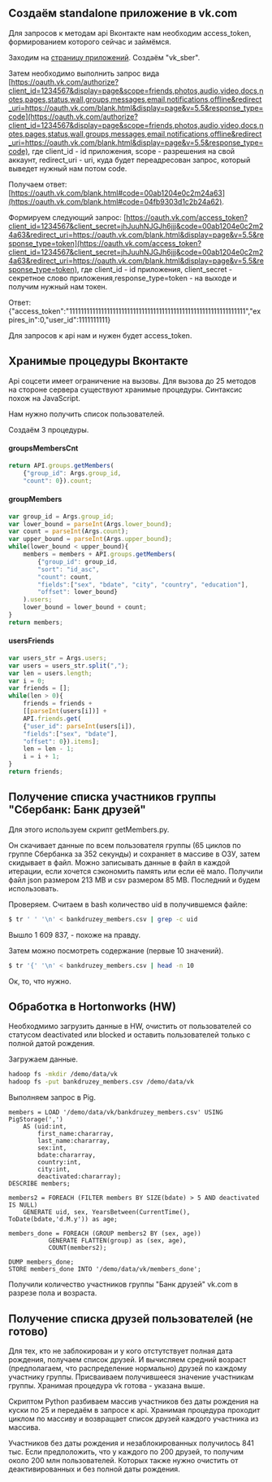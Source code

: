 ## Создаём standalone приложение в vk.com
Для запросов к методам api Вконтакте нам необходим access_token, формированием которого сейчас и займёмся.

Заходим на [страницу приложений](https://vk.com/apps?act=manage). Создаём "vk_sber".

Затем необходимо выполнить запрос вида [https://oauth.vk.com/authorize?client_id=1234567&display=page&scope=friends,photos,audio,video,docs,notes,pages,status,wall,groups,messages,email,notifications,offline&redirect_uri=https://oauth.vk.com/blank.html&display=page&v=5.5&response_type=code](https://oauth.vk.com/authorize?client_id=1234567&display=page&scope=friends,photos,audio,video,docs,notes,pages,status,wall,groups,messages,email,notifications,offline&redirect_uri=https://oauth.vk.com/blank.html&display=page&v=5.5&response_type=code), где client_id - id приложения, scope - разрешения на свой аккаунт, redirect_uri - uri, куда будет переадресован запрос, который выведет нужный нам потом code.

Получаем ответ: [https://oauth.vk.com/blank.html#code=00ab1204e0c2m24a63](https://oauth.vk.com/blank.html#code=04fb9303d1c2b24a62).

Формируем следующий запрос: [https://oauth.vk.com/access_token?client_id=1234567&client_secret=jhJuuhNJGJh6jjj&code=00ab1204e0c2m24a63&redirect_uri=https://oauth.vk.com/blank.html&display=page&v=5.5&response_type=token](https://oauth.vk.com/access_token?client_id=1234567&client_secret=jhJuuhNJGJh6jjj&code=00ab1204e0c2m24a63&redirect_uri=https://oauth.vk.com/blank.html&display=page&v=5.5&response_type=token), где client_id - id приложения, client_secret - секретное слово приложения,response_type=token - на выходе и получим нужный нам токен.

Ответ: {"access_token":"1111111111111111111111111111111111111111111111111111111111111","expires_in":0,"user_id":1111111111}

Для запросов к api нам и нужен будет access_token.

## Хранимые процедуры Вконтакте
Api соцсети имеет ограничение на вызовы. Для вызова до 25 методов на стороне сервера существуют хранимые процедуры. Синтаксис похож на JavaScript.

Нам нужно получить список пользователей.

Создаём 3 процедуры.

#### groupsMembersCnt
```javascript
return API.groups.getMembers(
    {"group_id": Args.group_id,
    "count": 0}).count;
```
#### groupMembers
```javascript
var group_id = Args.group_id;
var lower_bound = parseInt(Args.lower_bound);
var count = parseInt(Args.count);
var upper_bound = parseInt(Args.upper_bound);
while(lower_bound < upper_bound){
    members = members + API.groups.getMembers(
        {"group_id": group_id,
        "sort": "id_asc",
        "count": count,
        "fields":["sex", "bdate", "city", "country", "education"],
        "offset": lower_bound}
    ).users;
    lower_bound = lower_bound + count;
}
return members;
```
#### usersFriends
```javascript
var users_str = Args.users;
var users = users_str.split(",");
var len = users.length;
var i = 0;
var friends = [];
while(len > 0){
    friends = friends +
    [[parseInt(users[i])] +
    API.friends.get(
    {"user_id": parseInt(users[i]),
    "fields":["sex", "bdate"],
    "offset": 0}).items];
    len = len - 1;
    i = i + 1;
}
return friends;
```

## Получение списка участников группы "Сбербанк: Банк друзей"
Для этого используем скрипт getMembers.py.

Он скачивает данные по всем пользователя группы (65 циклов по группе Сбербанка за 352 секунды) и сохраняет в массиве в ОЗУ, затем скидывает в файл. Можно записывать данные в файл в каждой итерации, если хочется сэкономить память или если её мало.
Получили файл json размером 213 MB и csv размером 85 MB. Последний и будем использовать.

Проверяем.
Считаем в bash количество uid в получившемся файле:
```bash
$ tr ' ' '\n' < bankdruzey_members.csv | grep -c uid
```
Вышло 1 609 837, - похоже на правду.

Затем можно посмотреть содержание (первые 10 значений).
```bash
$ tr '{' '\n' < bankdruzey_members.csv | head -n 10
```
Ок, то, что нужно.

## Обработка в Hortonworks (HW)
Необходмимо загрузить данные в HW, очистить от пользователей со статусом deactivated или blocked и оставить пользователей только с полной датой рождения.

Загружаем данные.
```bash
hadoop fs -mkdir /demo/data/vk
hadoop fs -put bankdruzey_members.csv /demo/data/vk
```

Выполняем запрос в Pig.
```Pig
members = LOAD '/demo/data/vk/bankdruzey_members.csv' USING PigStorage(',')
	AS (uid:int,
    	first_name:chararray,
        last_name:chararray,
        sex:int,
        bdate:chararray,
        country:int,
        city:int,
        deactivated:chararray);
DESCRIBE members;

members2 = FOREACH (FILTER members BY SIZE(bdate) > 5 AND deactivated IS NULL)
	GENERATE uid, sex, YearsBetween(CurrentTime(), ToDate(bdate,'d.M.y')) as age;
    
members_done = FOREACH (GROUP members2 BY (sex, age))
		   GENERATE FLATTEN(group) as (sex, age),
		   COUNT(members2);
           
DUMP members_done;
STORE members_done INTO '/demo/data/vk/members_done';
```

Получили количество участников группы "Банк друзей" vk.com в разрезе пола и возраста.

## Получение списка друзей пользователей (не готово)
Для тех, кто не заблокирован и у кого отстутствует полная дата рождения, получаем список друзей. И вычисляем средний возраст (предполагаем, что распределение нормально) друзей по каждому участнику группы. Присваиваем получившееся значение участникам группы.
Хранимая процедура vk готова - указана выше.

Скриптом Python разбиваем массив участников без даты рождения на куски по 25 и передаём в запросе к api. Хранимая процедура проходит циклом по массиву и возвращает список друзей каждого участника из массива.

Участников без даты рождения и незаблокированных получилось 841 тыс. Если предположить, что у каждого по 200 друзей, то получим около 200 млн пользователей. Которых также нужно очистить от деактивированных и без полной даты рождения.
